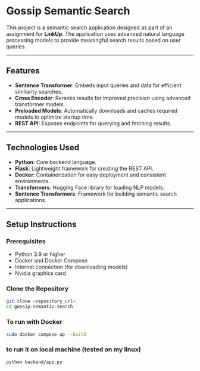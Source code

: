 # Gossip Semantic Search

This project is a semantic search application designed as part of an assignment for **LinkUp**. The application uses advanced natural language processing models to provide meaningful search results based on user queries.

---

## Features

- **Sentence Transformer**: Embeds input queries and data for efficient similarity searches.
- **Cross Encoder**: Reranks results for improved precision using advanced transformer models.
- **Preloaded Models**: Automatically downloads and caches required models to optimize startup time.
- **REST API**: Exposes endpoints for querying and fetching results.

---

## Technologies Used

- **Python**: Core backend language.
- **Flask**: Lightweight framework for creating the REST API.
- **Docker**: Containerization for easy deployment and consistent environments.
- **Transformers**: Hugging Face library for loading NLP models.
- **Sentence Transformers**: Framework for building semantic search applications.

---

## Setup Instructions

### Prerequisites

- Python 3.9 or higher
- Docker and Docker Compose
- Internet connection (for downloading models)
- Nvidia graphics card

### Clone the Repository

```bash
git clone <repository_url>
cd gossip-semantic-search
```

### To run with Docker

```bash
sudo docker compose up --build
```

### to run it on local machine (tested on my linux)

```bash
python backend/app.py
```
